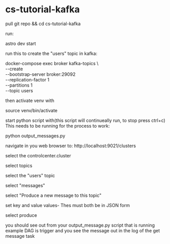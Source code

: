 # cs-tutorial-kafka


pull git repo && cd cs-tutorial-kafka 


run:


astro dev start

run this to create the "users" topic in kafka:

docker-compose exec broker kafka-topics \                                               
  --create \
  --bootstrap-server broker:29092 \
  --replication-factor 1 \
  --partitions 1 \
  --topic users


then activate venv with 

source venv/bin/activate 	

start python script with(this script will continueally run, to stop press ctrl+c) This needs to be running for the process to work:

python output_messages.py

navigate in you web browser to:
http://localhost:9021/clusters

select the controlcenter.cluster


select topics


select the "users" topic


select "messages"


select  "Produce a new message to this topic"


set key and value values- Thes must both be in JSON form


select produce

you should see out from your output_message.py script that is running 
example DAG is trigger and you see the message out in the log of the get message task
